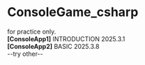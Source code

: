 # ConsoleGame_csharp
for practice only.<br>
**[ConsoleApp1]** INTRODUCTION 2025.3.1<br>
**[ConsoleApp2]** BASIC 2025.3.8<br>
--try other--
